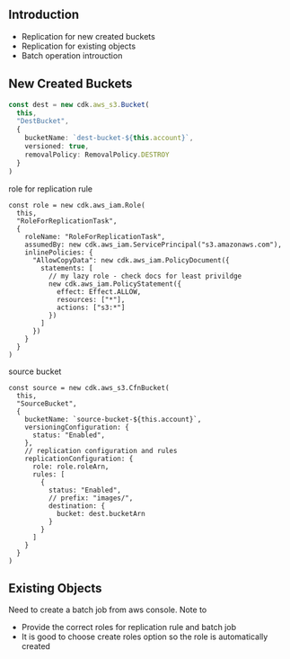 ## Introduction 
- Replication for new created buckets 
- Replication for existing objects 
- Batch operation introuction 


## New Created Buckets 
```ts
const dest = new cdk.aws_s3.Bucket(
  this,
  "DestBucket",
  {
    bucketName: `dest-bucket-${this.account}`,
    versioned: true,
    removalPolicy: RemovalPolicy.DESTROY
  }
)
```

role for replication rule 
```tsx
const role = new cdk.aws_iam.Role(
  this,
  "RoleForReplicationTask",
  {
    roleName: "RoleForReplicationTask",
    assumedBy: new cdk.aws_iam.ServicePrincipal("s3.amazonaws.com"),
    inlinePolicies: {
      "AllowCopyData": new cdk.aws_iam.PolicyDocument({
        statements: [
          // my lazy role - check docs for least privildge
          new cdk.aws_iam.PolicyStatement({
            effect: Effect.ALLOW,
            resources: ["*"],
            actions: ["s3:*"]
          })
        ]
      })
    }
  }
)
```

source bucket 
```tsx
const source = new cdk.aws_s3.CfnBucket(
  this,
  "SourceBucket",
  {
    bucketName: `source-bucket-${this.account}`,
    versioningConfiguration: {
      status: "Enabled",
    },
    // replication configuration and rules 
    replicationConfiguration: {
      role: role.roleArn,
      rules: [
        {
          status: "Enabled",
          // prefix: "images/",
          destination: {
            bucket: dest.bucketArn
          }
        }
      ]
    }
  }
)
```


## Existing Objects 
Need to create a batch job from aws console. Note to 
- Provide the correct roles for replication rule and batch job 
- It is good to choose create roles option so the role is automatically created 
